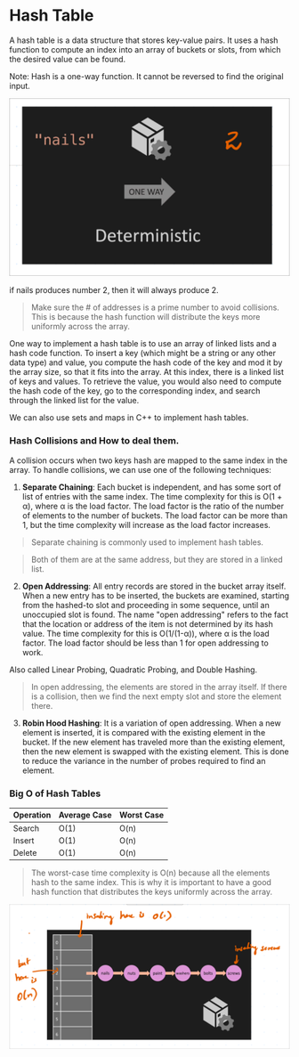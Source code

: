 # Hash Table

A hash table is a data structure that stores key-value pairs.
It uses a hash function to compute an index into an array of buckets or slots, from which the desired value can be found.

Note: Hash is a one-way function. It cannot be reversed to find the original input.

![oneway](./oneway.png)

if nails produces number 2, then it will always produce 2.

> Make sure the # of addresses is a prime number to avoid collisions. This is because the hash function will distribute the keys more uniformly across the array.

One way to implement a hash table is to use an array of linked lists and a hash code function. To insert a key (which might be a string or any other data type) and value, you compute the hash code of the key and mod it by the array size, so that it fits into the array. At this index, there is a linked list of keys and values. To retrieve the value, you would also need to compute the hash code of the key, go to the corresponding index, and search through the linked list for the value.

We can also use sets and maps in C++ to implement hash tables.


### Hash Collisions and How to deal them.

A collision occurs when two keys hash are mapped to the same index in the array. To handle collisions, we can use one of the following techniques:

1. **Separate Chaining**: Each bucket is independent, and has some sort of list of entries with the same index. The time complexity for this is O(1 + α), where α is the load factor. The load factor is the ratio of the number of elements to the number of buckets. The load factor can be more than 1, but the time complexity will increase as the load factor increases.
> Separate chaining is commonly used to implement hash tables.

> Both of them are at the same address, but they are stored in a linked list.

2. **Open Addressing**: All entry records are stored in the bucket array itself. When a new entry has to be inserted, the buckets are examined, starting from the hashed-to slot and proceeding in some sequence, until an unoccupied slot is found. The name "open addressing" refers to the fact that the location or address of the item is not determined by its hash value. The time complexity for this is O(1/(1-α)), where α is the load factor. The load factor should be less than 1 for open addressing to work.

Also called Linear Probing, Quadratic Probing, and Double Hashing.

> In open addressing, the elements are stored in the array itself. If there is a collision, then we find the next empty slot and store the element there.

3. **Robin Hood Hashing**: It is a variation of open addressing. When a new element is inserted, it is compared with the existing element in the bucket. If the new element has traveled more than the existing element, then the new element is swapped with the existing element. This is done to reduce the variance in the number of probes required to find an element.



### Big O of Hash Tables

| Operation | Average Case | Worst Case |
| --- | --- | --- |
| Search | O(1) | O(n) |
| Insert | O(1) | O(n) |
| Delete | O(1) | O(n) |

> The worst-case time complexity is O(n) because all the elements hash to the same index. This is why it is important to have a good hash function that distributes the keys uniformly across the array.

![Big O](./bigO.png)
